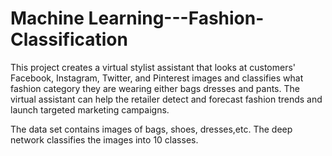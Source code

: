 # Machine Learning---Fashion-Classification
This project creates a virtual stylist assistant that looks at customers'  Facebook, Instagram, Twitter, and Pinterest images and classifies what fashion category they are wearing either bags dresses and pants. The virtual assistant can help the retailer detect and forecast fashion trends and launch targeted marketing campaigns.

The data set contains images of bags, shoes, dresses,etc. The deep network classifies the images into 10 classes.
